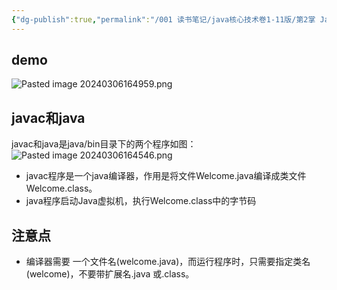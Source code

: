 ```yaml
---
{"dg-publish":true,"permalink":"/001 读书笔记/java核心技术卷1-11版/第2掌 Java程序设计环境/2.2 使用命令行工具/","created":"2024-03-06T16:43:49.550+08:00","updated":"2024-06-01T10:29:58.015+08:00"}
---
```


## demo

![Pasted image 20240306164959.png](/img/user/$/$Sys999%20Attachment/Pasted%20image%2020240306164959.png)
## javac和java

javac和java是java/bin目录下的两个程序如图：
![Pasted image 20240306164546.png](/img/user/$/$Sys999%20Attachment/Pasted%20image%2020240306164546.png)

- javac程序是一个java编译器，作用是将文件Welcome.java编译成类文件Welcome.class。
- java程序启动Java虚拟机，执行Welcome.class中的字节码

## 注意点

- 编译器需要 一个文件名(welcome.java)，而运行程序时，只需要指定类名(welcome)，不要带扩展名.java 或.class。